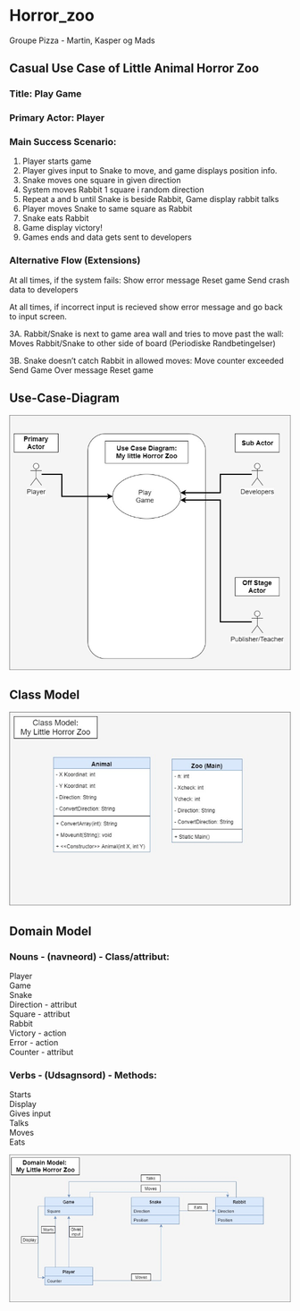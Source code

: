 # Horror_zoo
Groupe Pizza - Martin, Kasper og Mads

## Casual Use Case of Little Animal Horror Zoo

### Title:	Play Game<br/>

### Primary Actor: Player <br/> 	

### Main Success Scenario:<br/>
1. Player starts game  <br/>
2. Player gives input to Snake to move, and game displays position info.<br/>
  1. Snake moves one square in given direction<br/>
  2. System moves Rabbit 1 square i random direction<br/>
3. Repeat a and b until Snake is beside Rabbit, Game display rabbit talks<br/>
4. Player moves Snake to same square as Rabbit<br/>
5. Snake eats Rabbit<br/>
6. Game display victory!<br/> 
7. Games ends and data gets sent to developers<br/>     

### Alternative Flow (Extensions)

At all times, if the system fails:
Show error message 
Reset game
Send crash data to developers

At all times, if incorrect input is recieved
show error message and go back to input screen.

3A. Rabbit/Snake is next to game area wall and tries to move past the wall:
Moves Rabbit/Snake to other side of board (Periodiske Randbetingelser)

3B. Snake doesn’t catch Rabbit in allowed moves:
Move counter exceeded 
Send Game Over message
Reset game



## Use-Case-Diagram

![alt text](https://raw.githubusercontent.com/MagiMartin/Horror_Zoo/master/Use%20Case%20Diagram.jpg)

## Class Model

![alt text](https://raw.githubusercontent.com/MagiMartin/Horror_Zoo/master/Class%20Model.jpg)

## Domain Model

### Nouns - (navneord) - Class/attribut:<br/>

Player<br/>
Game<br/>
Snake<br/>
Direction	- attribut<br/> 
Square	- attribut <br/>
Rabbit<br/>
Victory 	- action<br/>
Error		- action<br/>
Counter	- attribut <br/>


### Verbs - (Udsagnsord) - Methods: <br/>

Starts<br/>
Display<br/>
Gives input<br/>
Talks<br/>
Moves<br/>
Eats<br/>


![alt text](https://raw.githubusercontent.com/MagiMartin/Horror_Zoo/master/domain%20model.jpg)
